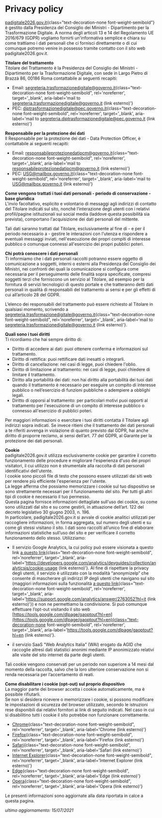 # Privacy policy

[padigitale2026.gov.it](https://padigitale2026.gov.it/){class="text-decoration-none font-weight-semibold"} è gestito dalla Presidenza del Consiglio dei Ministri - Dipartimento per la Trasformazione Digitale.
A norma degli articoli 13 e 14 del Regolamento UE 2016/679 (GDPR) vogliamo fornirti un'informativa semplice e chiara su come trattiamo i dati personali che ci fornisci direttamente o di cui comunque potremo venire in possesso tramite contatto con il sito web padigitale2026.gov.it.

**Titolare del trattamento**  
Titolare del Trattamento è la Presidenza del Consiglio dei Ministri - Dipartimento per la Trasformazione Digitale, con sede in Largo Pietro di Brazzà 86, 00186 Roma contattabile ai seguenti recapiti:

- Email: [segreteria.trasformazionedigitale@governo.it](mailto:segreteria.trasformazionedigitale@governo.it){class="text-decoration-none font-weight-semibold", rel='noreferrer', target='\_blank', aria-label='mail to segreteria.trasformazionedigitale@governo.it (link esterno)'}
- PEC: [diptrasformazionedigitale@pec.governo.it](mailto:diptrasformazionedigitale@pec.governo.it){class="text-decoration-none font-weight-semibold", rel='noreferrer', target='\_blank', aria-label='mail to segreteria.diptrasformazionedigitale@pec.governo.it (link esterno)'}

**Responsabile per la protezione dei dati**  
Il Responsabile per la protezione dei dati - Data Protection Officer, è contattabile ai seguenti recapiti:

- Email: [responsabileprotezionedatipcm@governo.it](mailto:responsabileprotezionedatipcm@governo.it){class="text-decoration-none font-weight-semibold", rel='noreferrer', target='\_blank', aria-label='mail to responsabileprotezionedatipcm@governo.it (link esterno)'}
- PEC: [USG@mailbox.governo.it](mailto:USG@mailbox.governo.it){class="text-decoration-none font-weight-semibold", rel='noreferrer', target='\_blank', aria-label='mail to USG@mailbox.governo.it (link esterno)'}

**Come vengono trattati i tuoi dati personali - periodo di conservazione - base giuridica**  
L'invio facoltativo, esplicito e volontario di messaggi agli indirizzi di contatto del Titolare indicati sul sito, nonché l’interazione degli utenti con i relativi profili/pagine istituzionali sui social media (laddove questa possibilità sia prevista), comportano l'acquisizione dei dati personali del mittente.

Tali dati saranno trattati dal Titolare, esclusivamente al fine di - e per il periodo necessario a - gestire le interazioni con l'utenza e rispondere a eventuali messaggi inviati, nell'esecuzione dei propri compiti di interesse pubblico o comunque connessi all'esercizio dei propri pubblici poteri.

**Chi potrà conoscere i dati personali**  
Ti informiamo che i dati personali raccolti potranno essere oggetto di comunicazione a soggetti, interni o esterni alla Presidenza del Consiglio dei Ministri, nei confronti dei quali la comunicazione si configura come necessaria per il perseguimento delle finalità sopra specificate, compresi soggetti terzi che forniscono un servizio al Titolare, ad esempio per la fornitura di servizi tecnologici di questo portale e che tratteranno detti dati personali in qualità di responsabili del trattamento ai sensi e per gli effetti di cui all’articolo 28 del GDPR.

L’elenco dei responsabili del trattamento può essere richiesto al Titolare in qualsiasi momento, scrivendo a [segreteria.trasformazionedigitale@governo.it](mailto:segreteria.trasformazionedigitale@governo.it){class="text-decoration-none font-weight-semibold", rel='noreferrer', target='\_blank', aria-label='mail to segreteria.trasformazionedigitale@governo.it (link esterno)'}.

**Quali sono i tuoi diritti**  
Ti ricordiamo che hai sempre diritto di:

- Diritto di accedere ai dati: puoi ottenere conferma e informazioni sul trattamento.
- Diritto di rettifica: puoi rettificare dati inesatti o integrarli.
- Diritto di cancellazione: nei casi di legge, puoi chiedere l'oblio.
- Diritto di limitazione al trattamento: nei casi di legge, puoi chiedere di limitare il trattamento.
- Diritto alla portabilità dei dati: non hai diritto alla portabilità dei tuoi dati quando il trattamento è necessario per eseguire un compito di interesse pubblico o nell’esercizio di funzioni pubbliche o adempiere a obblighi legali.
- Diritto di opporsi al trattamento: per particolari motivi puoi opporti al trattamento per l'esecuzione di un compito di interesse pubblico o connesso all'esercizio di pubblici poteri.

Per maggiori informazioni o esercitare i tuoi diritti contatta il Titolare agli indirizzi sopra indicati. Se invece ritieni che il trattamento dei dati personali a te riferiti avvenga in violazione di quanto previsto dal GDPR, hai anche diritto di proporre reclamo, ai sensi dell’art. 77 del GDPR, al Garante per la protezione dei dati personali.

**Cookie**  
padigitale2026.gov.it utilizza esclusivamente cookie per garantire il corretto funzionamento delle procedure e migliorare l'esperienza d'uso dei propri visitatori, il cui utilizzo non è strumentale alla raccolta di dati personali identificativi dell'utente.  
I cookie sono piccoli file di testo che possono essere utilizzati dai siti web per rendere più efficiente l'esperienza per l'utente.  
La legge afferma che possiamo memorizzare i cookie sul tuo dispositivo se sono strettamente necessari per il funzionamento del sito. Per tutti gli altri tipi di cookie è necessario il tuo permesso.  
Questa pagina fornisce informazioni dettagliate sull'uso dei cookie, su come sono utilizzati dal sito e su come gestirli, in attuazione dell’art. 122 del decreto legislativo 30 giugno 2003, n. 196.  
In particolare, padigitale2026.gov.it si avvale di cookie analitici utilizzati per raccogliere informazioni, in forma aggregata, sul numero degli utenti e su come gli stessi visitano il sito. I dati sono raccolti all’unico fine di elaborare informazioni statistiche sull’uso del sito e per verificare il corretto funzionamento dello stesso. Utilizziamo:

- Il servizio Google Analytics, la cui policy può essere visionata a questo link [a questo link](https://developers.google.com/analytics/devguides/collection/analyticsjs/cookie-usage){class="text-decoration-none font-weight-semibold", rel='noreferrer', target='\_blank', aria-label='https://developers.google.com/analytics/devguides/collection/analyticsjs/cookie-usage (link esterno)'}.
  Al fine di rispettare la privacy degli utenti, il servizio è utilizzato con la modalità “anonymizeIp” che consente di mascherare gli indirizzi IP degli utenti che navigano sul sito (maggiori informazioni sulla funzionalità [a questo link](https://support.google.com/analytics/answer/2763052?hl=it){class="text-decoration-none font-weight-semibold", rel='noreferrer', target='\_blank', aria-label='https://support.google.com/analytics/answer/2763052?hl=it (link esterno)'}) e non ne permettiamo la condivisione. Si può comunque effettuare l’opt-out visitando il sito web [https://tools.google.com/dlpage/gaoptout?hl=en](https://tools.google.com/dlpage/gaoptout?hl=en){class="text-decoration-none font-weight-semibold", rel='noreferrer', target='\_blank', aria-label='https://tools.google.com/dlpage/gaoptout?hl=en (link esterno)'}.

- il servizio SaaS "Web Analytics Italia" (WAI) erogato da AGID che raccoglie altresì dati statistici anonimi mediante IP anonimizzato relativi alle visite del sito internet da parte degli utenti.

Tali cookie vengono conservati per un periodo non superiore a 14 mesi dal momento della raccolta, salvo che la loro ulteriore conservazione non si renda necessaria per l’accertamento di reati.

**Come disabilitare i cookie (opt-out) sul proprio dispositivo**  
La maggior parte dei browser accetta i cookie automaticamente, ma è possibile rifiutarli.  
Se non si desidera ricevere o memorizzare i cookie, si possono modificare le impostazioni di sicurezza del browser utilizzato, secondo le istruzioni rese disponibili dai relativi fornitori ai link di seguito indicati. Nel caso in cui si disabilitino tutti i cookie il sito potrebbe non funzionare correttamente.

- [Chrome](https://support.google.com/chrome/answer/95647?co=GENIE.Platform%3DDesktop&hl=it){class="text-decoration-none font-weight-semibold", rel='noreferrer', target='\_blank', aria-label='Chrome (link esterno)'}
- [Firefox](https://support.mozilla.org/it/kb/protezione-antitracciamento-avanzata-firefox-desktop?redirectlocale=it&redirectslug=Attivare+e+disattivare+i+cookie){class="text-decoration-none font-weight-semibold", rel='noreferrer', target='\_blank', aria-label='Firefox (link esterno)'}
- [Safari](https://support.apple.com/guide/safari/manage-cookies-and-website-data-sfri11471/mac){class="text-decoration-none font-weight-semibold", rel='noreferrer', target='\_blank', aria-label='Safari (link esterno)'}
- [Internet Explorer](https://support.microsoft.com/it-it/help/17442/windows-internet-explorer-delete-manage-cookies){class="text-decoration-none font-weight-semibold", rel='noreferrer', target='\_blank', aria-label='Internet Explorer (link esterno)'}
- [Edge](https://support.microsoft.com/it-it/help/4027947/microsoft-edge-delete-cookies){class="text-decoration-none font-weight-semibold", rel='noreferrer', target='\_blank', aria-label='Edge (link esterno)'}
- [Opera](https://help.opera.com/en/latest/web-preferences/#cookies){class="text-decoration-none font-weight-semibold", rel='noreferrer', target='\_blank', aria-label='Opera (link esterno)'}

Le presenti informazioni sono aggiornate alla data riportata in calce a questa pagina.

<p class="text-right"><em>ultimo aggiornamento: 15/07/2021</em></p>
